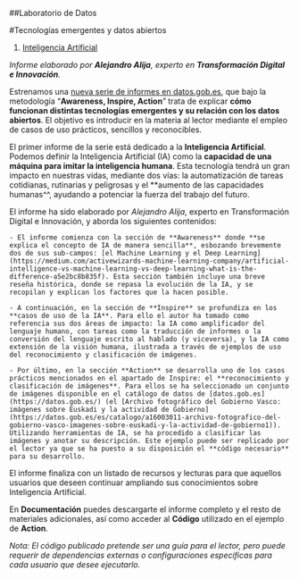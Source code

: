 ##Laboratorio de Datos

#Tecnologías emergentes y datos abiertos

1. [Inteligencia Artificial](https://datos.gob.es/es/documentacion/tecnologias-emergentes-y-datos-abiertos-inteligencia-artificial)

*Informe elaborado por **Alejandro Alija**, experto en **Transformación Digital e Innovación**.*

Estrenamos una [nueva serie de informes en datos.gob.es](https://datos.gob.es/es/noticia/datosgobes-lanza-una-serie-de-informes-sobre-tecnologias-disruptivas-y-datos-abiertos), que bajo la metodología “**Awareness, Inspire, Action**” trata de explicar **cómo funcionan distintas tecnologías emergentes y su relación con los datos abiertos**. El objetivo es introducir en la materia al lector mediante el empleo de casos de uso prácticos, sencillos y reconocibles.

El primer informe de la serie está dedicado a la **Inteligencia Artificial**. Podemos definir la Inteligencia Artificial (IA) como la **capacidad de una máquina para imitar la inteligencia humana**. Esta tecnología tendrá un gran impacto en nuestras vidas, mediante dos vías: la automatización de tareas cotidianas, rutinarias y peligrosas y el **aumento de las capacidades humanas^^, ayudando a potenciar la fuerza del trabajo del futuro.

El informe ha sido elaborado por *Alejandro Alija*, experto en Transformación Digital e Innovación, y aborda los siguientes contenidos:

	- El informe comienza con la sección de **Awareness** donde **se explica el concepto de IA de manera sencilla**, esbozando brevemente dos de sus sub-campos: [el Machine Learning y el Deep Learning](https://medium.com/activewizards-machine-learning-company/artificial-intelligence-vs-machine-learning-vs-deep-learning-what-is-the-difference-a5e2bc8b835f). Esta sección también incluye una breve reseña histórica, donde se repasa la evolución de la IA, y se recopilan y explican los factores que la hacen posible.

	- A continuación, en la sección de **Inspire** se profundiza en los **casos de uso de la IA**. Para ello el autor ha tomado como referencia sus dos áreas de impacto: la IA como amplificador del lenguaje humano, con tareas como la traducción de informes o la conversión del lenguaje escrito al hablado (y viceversa), y la IA como extensión de la visión humana, ilustrada a través de ejemplos de uso del reconocimiento y clasificación de imágenes. 

	- Por último, en la sección **Action** se desarrolla uno de los casos prácticos mencionados en el apartado de Inspire: el **reconocimiento y clasificación de imágenes**. Para ellos se ha seleccionado un conjunto de imágenes disponible en el catálogo de datos de [datos.gob.es](https://datos.gob.es/) (el [Archivo fotográfico del Gobierno Vasco: imágenes sobre Euskadi y la actividad de Gobierno](https://datos.gob.es/es/catalogo/a16003011-archivo-fotografico-del-gobierno-vasco-imagenes-sobre-euskadi-y-la-actividad-de-gobierno1)). Utilizando herramientas de IA, se ha procedido a clasificar las imágenes y anotar su descripción. Este ejemplo puede ser replicado por el lector ya que se ha puesto a su disposición el **código necesario** para su desarrollo.

El informe finaliza con un listado de recursos y lecturas para que aquellos usuarios que deseen continuar ampliando sus conocimientos sobre Inteligencia Artificial.

En **Documentación** puedes descargarte el informe completo y el resto de materiales adicionales, así como acceder al **Código** utilizado en el ejemplo de **Action**.

*Nota: El código publicado pretende ser una guía para el lector, pero puede requerir de dependencias externas o configuraciones específicas para cada usuario que desee ejecutarlo.​*
